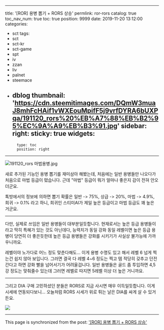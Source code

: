 
---
title: '[ROR] 용병 뽑기 + RORS 상승'
permlink: ror-rors
catalog: true
toc_nav_num: true
toc: true
position: 9999
date: 2019-11-20 13:12:00
categories:
- sct
tags:
- sct
- sct-kr
- sct-game
- spt
- iv
- zzan
- liv
- palnet
- steemace
- dblog
thumbnail: 'https://cdn.steemitimages.com/DQmW3muaJ8mhFcHAif1vWXEouMpifF5j9vrfDYRA6bUXPqa/191120_rors%20%EB%A7%88%EB%B2%95%EC%9A%A9%EB%B3%91.jpg'
sidebar:
    right:
        sticky: true
widgets:
    -
        type: toc
        position: right
---


![191120_rors 마법용병.jpg](https://cdn.steemitimages.com/DQmW3muaJ8mhFcHAif1vWXEouMpifF5j9vrfDYRA6bUXPqa/191120_rors%20%EB%A7%88%EB%B2%95%EC%9A%A9%EB%B3%91.jpg)

새로 추가된 기능인 용병 뽑기를 재미삼아 해봤는데, 처음에는 일반 용병들만 나오다가 처음으로 마법 등급이 떴습니다. 근데 "마법" 등급이 뭐가 얼마나 좋은지 감이 전혀 안오더군요.

톡방에서의 정보에 의하면 뽑기 확률은 일반 -> 75%, 상급 -> 20%, 마법 -> 4.9%, 희귀 -> 0.1% 라고 하니, 희귀인 스티미AI가 제일 높은 등급이고 마법 등급도 꽤 높은 거군요.

---

다만, 실제로 쓰임은 일반 용병들이 대부분일듯합니다. 현재로서는 높은 등급 용병들이라고 딱히 특혜가 있는 것도 아닌데다, 능력치가 동일 강화 동일 레벨이면 높은 등급 용병이 당연히 더 좋은듯한데 높은 등급 용병들은 강화를 시키기가 사실상 불가능에 가까우니까요.

레벨이야 노가다로 어느 정도 맞춘다해도... 이게 용병 수명도 있고 해서 레벨 6 넘게 찍는건 쉽지 않아 보입니다. 그러면 결국 다 레벨 4~6 정도는 찍고 템 적당히 갖추고 던전 간다고 하면 강화 빨을 넘어서기가 어려울겁니다. 일반 용병들은 골드 좀 투입하면 4,5강 정도는 맞춰줄수 있는데 그러면 레벨로 따지면 5레벨 이상 더 높은 거니까요.

---

그리고 DIA 구매 고민하셨던 분들은 RORS로 지금 사시면 매우 이득일듯합니다. 이게 시세에 연동되다보니... 오늘처럼 RORS 시세가 위로 튀는 날은 DIA를 싸게 살 수 있거든요. 

![](https://cdn.steemitimages.com/DQmQTRaVXzhgwki5wdyWi3PTN4PHN1mqAEhqy9V55cBgmzb/image.png)

- - -

This page is synchronized from the post: ['[ROR] 용병 뽑기 + RORS 상승'](https://steemit.com/@glory7/ror-rors)
